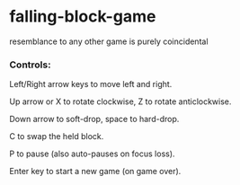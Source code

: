 # falling-block-game
resemblance to any other game is purely coincidental

### Controls:

Left/Right arrow keys to move left and right.

Up arrow or X to rotate clockwise, Z to rotate anticlockwise.

Down arrow to soft-drop, space to hard-drop.

C to swap the held block.

P to pause (also auto-pauses on focus loss).

Enter key to start a new game (on game over).
